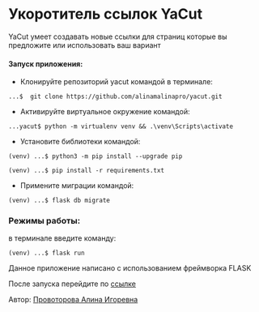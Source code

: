 # Укоротитель ссылок YaCut

YaCut умеет создавать новые ссылки для страниц которые вы предложите или использовать ваш вариант


#### Запуск приложения:
- Клонируйте репозиторий yacut командой в терминале:
```commandline
...$  git clone https://github.com/alinamalinapro/yacut.git
```
- Активируйте виртуальное окружение командой:
```commandline
...yacut$ python -m virtualenv venv && .\venv\Scripts\activate
```
- Установите библиотеки командой:
```
(venv) ...$ python3 -m pip install --upgrade pip
```

```
(venv) ...$ pip install -r requirements.txt
```
- Примените миграции командой:
```
(venv) ...$ flask db migrate
```


### Режимы работы:

в терминале введите команду:

```
(venv) ...$ flask run

```
Данное приложение написано с использованием фреймворка FLASK

После запуска перейдите по [ссылке](http://127.0.0.1:5000/)

Автор: [Провоторова Алина Игоревна](https://t.me/alinamalina998)